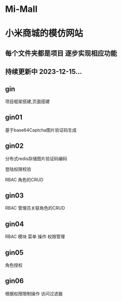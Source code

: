 # Mi-Mall
# 小米商城的模仿网站

## 每个文件夹都是项目 逐步实现相应功能

## 持续更新中 2023-12-15...

## gin 

项目框架搭建,页面搭建

## gin01 

基于base64Captcha图片验证码生成

## gin02 

分布式redis存储图片验证码编码

登陆权限校验

RBAC 角色的CRUD

## gin03

RBAC 管理员关联角色的CRUD

## gin04

RBAC 模块 菜单 操作 权限管理

## gin05

角色授权

## gin06

根据权限限制操作  访问过滤器